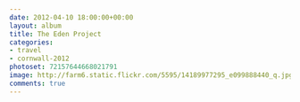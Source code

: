 ```yaml
---
date: 2012-04-10 18:00:00+00:00
layout: album
title: The Eden Project
categories: 
- travel
- cornwall-2012
photoset: 72157644668021791
image: http://farm6.static.flickr.com/5595/14189977295_e099888440_q.jpg
comments: true
---
```


